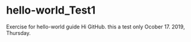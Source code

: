 # hello-world_Test1
Exercise for hello-world guide
Hi GitHub. this a test only 
Ocober 17. 2019, Thursday.
